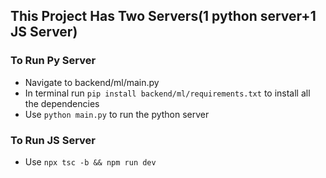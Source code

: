 ## This Project Has Two Servers(1 python server+1 JS Server)
### To Run Py Server
- Navigate to backend/ml/main.py
- In terminal run `pip install backend/ml/requirements.txt` to install all the dependencies
- Use `python main.py` to run the python server

### To Run JS Server
- Use `npx tsc -b && npm run dev`
